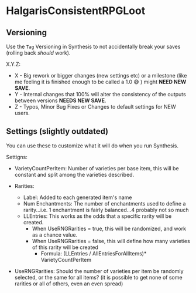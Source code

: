 # HalgarisConsistentRPGLoot 

## Versioning

Use the `Tag` Versioning in Synthesis to not accidentally break your saves (rolling back *should* work).

X.Y.Z:
- X - Big rework or bigger changes (new settings etc) or a milestone (like me feeling it is finished enough to be called a 1.0 :sweat_smile: ) might **NEED NEW SAVE**.
- Y - Internal changes that 100% will alter the consistency of the outputs between versions **NEEDS NEW SAVE**.
- Z - Typos, Minor Bug Fixes or Changes to default settings for NEW users.

## Settings (slightly outdated)

You can use these to customize what it will do when you run Synthesis.

Settigns:

- VarietyCountPerItem: Number of varieties per base item, this will be constant and split among the varieties described.

- Rarities:
  - Label: Added to each generated item's name
  - Num Enchantments: The number of enchantments used to define a rarity...i.e. 1 enchantment is fairly balanced...4 probably not so much
  - LLEntries: This works as the odds that a specific rarity will be created.
    - When UseRNGRarities = true, this will be randomized, and work as a chance value.
    - When UseRNGRarities = false, this will define how many varieties of this rarity will be created
      - Formula: (LLEntries / AllEntriesForAllItems)* VarietyCountPerItem

- UseRNGRarities: Should the number of varieties per item be randomly selected, or the same for all items? (it is possible to get none of some rarities or all of others, even an even spread)

```
